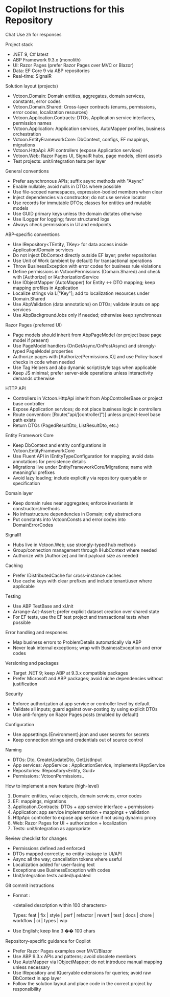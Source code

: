 # Copilot Instructions for this Repository

Chat
Use zh for responses

Project stack
- .NET 9, C# latest
- ABP Framework 9.3.x (monolith)
- UI: Razor Pages (prefer Razor Pages over MVC or Blazor)
- Data: EF Core 9 via ABP repositories
- Real-time: SignalR

Solution layout (projects)
- Vctoon.Domain: Domain entities, aggregates, domain services, constants, error codes
- Vctoon.Domain.Shared: Cross-layer contracts (enums, permissions, error codes, localization resources)
- Vctoon.Application.Contracts: DTOs, Application service interfaces, permission names
- Vctoon.Application: Application services, AutoMapper profiles, business orchestration
- Vctoon.EntityFrameworkCore: DbContext, configs, EF mappings, migrations
- Vctoon.HttpApi: API controllers (expose Application services)
- Vctoon.Web: Razor Pages UI, SignalR hubs, page models, client assets
- Test projects: unit/integration tests per layer

General conventions
- Prefer asynchronous APIs; suffix async methods with "Async"
- Enable nullable; avoid nulls in DTOs where possible
- Use file-scoped namespaces, expression-bodied members when clear
- Inject dependencies via constructor; do not use service locator
- Use records for immutable DTOs; classes for entities and mutable models
- Use GUID primary keys unless the domain dictates otherwise
- Use ILogger<T> for logging; favor structured logs
- Always check permissions in UI and endpoints

ABP-specific conventions
- Use IRepository<TEntity, TKey> for data access inside Application/Domain services
- Do not inject DbContext directly outside EF layer; prefer repositories
- Use Unit of Work (ambient by default) for transactional operations
- Throw BusinessException with error codes for business rule violations
- Define permissions in VctoonPermissions (Domain.Shared) and check with [Authorize] or IAuthorizationService
- Use IObjectMapper (AutoMapper) for Entity <-> DTO mapping; keep mapping profiles in Application
- Localize strings via L["Key"]; add to localization resources under Domain.Shared
- Use AbpValidation (data annotations) on DTOs; validate inputs on app services
- Use AbpBackgroundJobs only if needed; otherwise keep synchronous

Razor Pages (preferred UI)
- Page models should inherit from AbpPageModel (or project base page model if present)
- Use PageModel handlers (OnGetAsync/OnPostAsync) and strongly-typed PageModel properties
- Authorize pages with [Authorize(Permissions.X)] and use Policy-based checks in code when needed
- Use Tag Helpers and abp dynamic script/style tags when applicable
- Keep JS minimal; prefer server-side operations unless interactivity demands otherwise

HTTP API
- Controllers in Vctoon.HttpApi inherit from AbpControllerBase or project base controller
- Expose Application services; do not place business logic in controllers
- Route convention: [Route("api/[controller]")] unless project-level base path exists
- Return DTOs (PagedResultDto<T>, ListResultDto<T>, etc.)

Entity Framework Core
- Keep DbContext and entity configurations in Vctoon.EntityFrameworkCore
- Use Fluent API in IEntityTypeConfiguration<T> for mapping; avoid data annotations for persistence details
- Migrations live under EntityFrameworkCore/Migrations; name with meaningful prefixes
- Avoid lazy loading; include explicitly via repository queryable or specification

Domain layer
- Keep domain rules near aggregates; enforce invariants in constructors/methods
- No infrastructure dependencies in Domain; only abstractions
- Put constants into VctoonConsts and error codes into <Feature>DomainErrorCodes

SignalR
- Hubs live in Vctoon.Web; use strongly-typed hub methods
- Group/connection management through IHubContext where needed
- Authorize with [Authorize] and limit payload size as needed

Caching
- Prefer IDistributedCache<T> for cross-instance caches
- Use cache keys with clear prefixes and include tenant/user where applicable

Testing
- Use ABP TestBase and xUnit
- Arrange-Act-Assert; prefer explicit dataset creation over shared state
- For EF tests, use the EF test project and transactional tests when possible

Error handling and responses
- Map business errors to ProblemDetails automatically via ABP
- Never leak internal exceptions; wrap with BusinessException and error codes

Versioning and packages
- Target .NET 9; keep ABP at 9.3.x compatible packages
- Prefer Microsoft and ABP packages; avoid niche dependencies without justification

Security
- Enforce authorization at app service or controller level by default
- Validate all inputs; guard against over-posting by using explicit DTOs
- Use anti-forgery on Razor Pages posts (enabled by default)

Configuration
- Use appsettings.{Environment}.json and user secrets for secrets
- Keep connection strings and credentials out of source control

Naming
- DTOs: <Entity>Dto, CreateUpdate<Entity>Dto, <Entity>GetListInput
- App services: <Entity>AppService : ApplicationService, implements I<Entity>AppService
- Repositories: IRepository<Entity, Guid>
- Permissions: VctoonPermissions.<Feature>.<Action>

How to implement a new feature (high-level)
1) Domain: entities, value objects, domain services, error codes
2) EF: mappings, migrations
3) Application.Contracts: DTOs + app service interface + permissions
4) Application: app service implementation + mappings + validation
5) HttpApi: controller to expose app service if not using dynamic proxy
6) Web: Razor Pages for UI + authorization + localization
7) Tests: unit/integration as appropriate

Review checklist for changes
- Permissions defined and enforced
- DTOs mapped correctly; no entity leakage to UI/API
- Async all the way; cancellation tokens where useful
- Localization added for user-facing text
- Exceptions use BusinessException with codes
- Unit/integration tests added/updated

Git commit instructions
- Format
  <type>: <short summary>

  <detailed description within 100 characters>

  Types: feat | fix | style | perf | refactor | revert | test | docs | chore | workflow | ci | types | wip
- Use English; keep line 3 �� 100 chars

Repository-specific guidance for Copilot
- Prefer Razor Pages examples over MVC/Blazor
- Use ABP 9.3.x APIs and patterns; avoid obsolete members
- Use AutoMapper via IObjectMapper; do not introduce manual mapping unless necessary
- Use IRepository and IQueryable extensions for queries; avoid raw DbContext in app layer
- Follow the solution layout and place code in the correct project by responsibility
